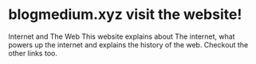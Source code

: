 # blogmedium.xyz visit the website!
Internet and The Web
This website explains about The internet, what powers up the internet and explains the history of the web. Checkout the other links too.
